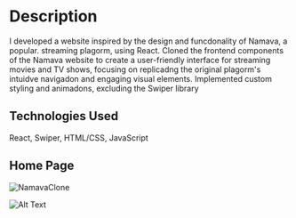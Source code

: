 # Description

I developed a website inspired by the design and funcdonality of Namava, a popular.
streaming plagorm, using React. Cloned the frontend components of the Namava website to create a user-friendly interface for streaming movies and TV shows, focusing on replicadng the original plagorm's intuidve navigadon and engaging visual elements. Implemented custom styling and animadons, excluding the Swiper library

## Technologies Used

React, Swiper, HTML/CSS, JavaScript


## Home Page

![NamavaClone](https://githubusercontent.com/farzamababafi/namavaClone/HomePage.png)

![Alt Text](https://raw.githubusercontent.com/farzamababafi/namavaClone/Footer.png)

